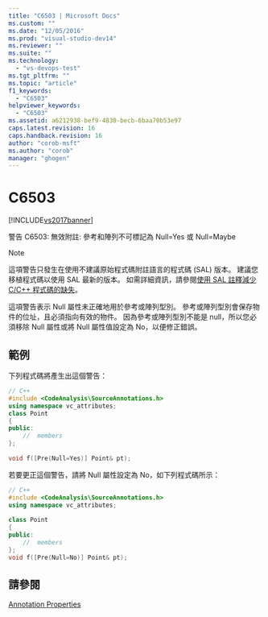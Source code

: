 ```yaml
---
title: "C6503 | Microsoft Docs"
ms.custom: ""
ms.date: "12/05/2016"
ms.prod: "visual-studio-dev14"
ms.reviewer: ""
ms.suite: ""
ms.technology: 
  - "vs-devops-test"
ms.tgt_pltfrm: ""
ms.topic: "article"
f1_keywords: 
  - "C6503"
helpviewer_keywords: 
  - "C6503"
ms.assetid: a6212938-bef9-4830-becb-6baa70b53e97
caps.latest.revision: 16
caps.handback.revision: 16
author: "corob-msft"
ms.author: "corob"
manager: "ghogen"
---
```

# C6503
[!INCLUDE[vs2017banner](../code-quality/includes/vs2017banner.md)]

警告 C6503: 無效附註: 參考和陣列不可標記為 Null\=Yes 或 Null\=Maybe  
  
> [!NOTE]
>  這項警告只發生在使用不建議原始程式碼附註語言的程式碼 \(SAL\) 版本。  建議您移植程式碼以使用 SAL 最新的版本。  如需詳細資訊，請參閱[使用 SAL 註釋減少 C\/C\+\+ 程式碼的缺失](../code-quality/using-sal-annotations-to-reduce-c-cpp-code-defects.md)。  
  
 這項警告表示 Null 屬性未正確地用於參考或陣列型別。  參考或陣列型別會保存物件的位址，且必須指向有效的物件。  因為參考或陣列型別不能是 null，所以您必須移除 Null 屬性或將 Null 屬性值設定為 No，以便修正錯誤。  
  
## 範例  
 下列程式碼將產生出這個警告：  
  
```cpp  
// C++  
#include <CodeAnalysis\SourceAnnotations.h>  
using namespace vc_attributes;  
class Point  
{  
public:  
    //  members  
};  
  
void f([Pre(Null=Yes)] Point& pt);  
```  
  
 若要更正這個警告，請將 Null 屬性設定為 No，如下列程式碼所示：  
  
```cpp  
// C++  
#include <CodeAnalysis\SourceAnnotations.h>  
using namespace vc_attributes;  
  
class Point  
{  
public:  
    //  members  
};   
void f([Pre(Null=No)] Point& pt);  
```  
  
## 請參閱  
 [Annotation Properties](http://msdn.microsoft.com/zh-tw/f77b4370-6bda-4294-bd2a-e7d0df182a3d)